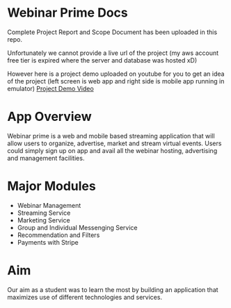 # Webinar Prime Docs
Complete Project Report and Scope Document has been uploaded in this repo.

Unfortunately we cannot provide a live url of the project (my aws account free tier is expired where the server and database was hosted xD)

However here is a project demo uploaded on youtube for you to get an idea of the project (left screen is web app and right side is mobile app running in emulator)
[Project Demo Video](https://www.youtube.com/watch?v=7dyB0Kd2VtE&t=118s) 

# App Overview
Webinar prime is a web and mobile based streaming application that will allow users to organize, advertise, market and stream virtual events. 
Users could simply sign up on app and avail all the webinar hosting, advertising and management facilities. 


# Major Modules
- Webinar Management
- Streaming Service
- Marketing Service
- Group and Individual Messenging Service
- Recommendation and Filters
- Payments with Stripe

# Aim
Our aim as a student was to learn the most by building an application that maximizes use of different technologies and services. 

